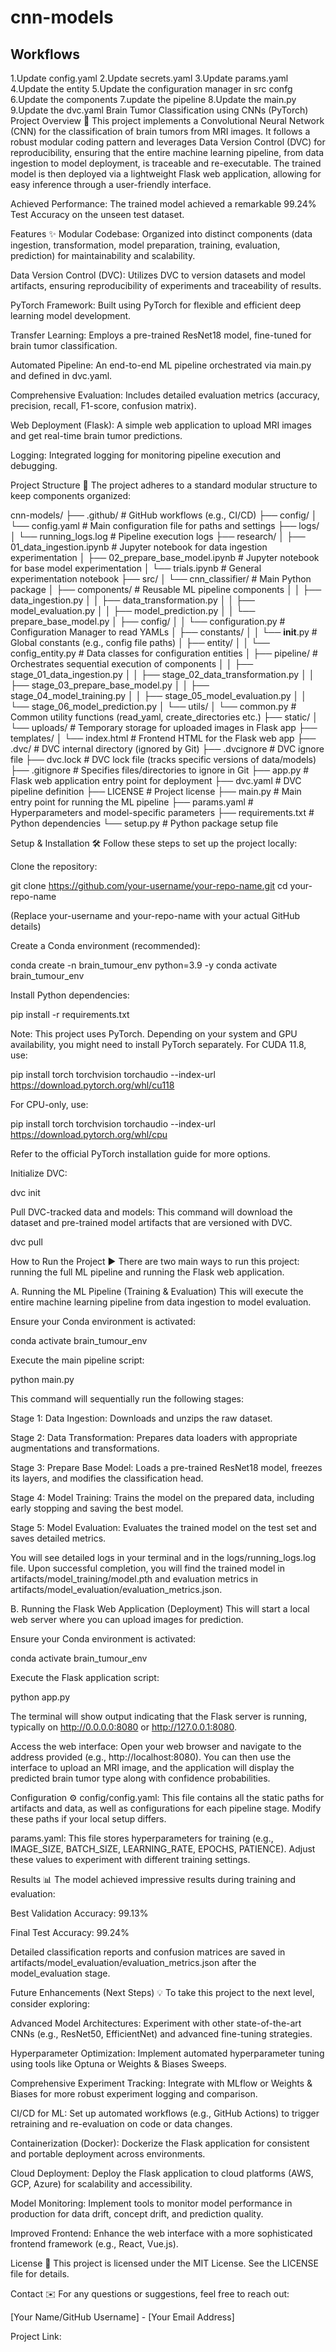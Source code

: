 # cnn-models


## Workflows

1.Update config.yaml
2.Update secrets.yaml
3.Update params.yaml
4.Update the entity
5.Update the configuration manager in src confg
6.Update the components
7.update the pipeline
8.Update the main.py
9.Update the dvc.yaml
Brain Tumor Classification using CNNs (PyTorch)
Project Overview 🧠
This project implements a Convolutional Neural Network (CNN) for the classification of brain tumors from MRI images. It follows a robust modular coding pattern and leverages Data Version Control (DVC) for reproducibility, ensuring that the entire machine learning pipeline, from data ingestion to model deployment, is traceable and re-executable. The trained model is then deployed via a lightweight Flask web application, allowing for easy inference through a user-friendly interface.

Achieved Performance: The trained model achieved a remarkable 99.24% Test Accuracy on the unseen test dataset.

Features ✨
Modular Codebase: Organized into distinct components (data ingestion, transformation, model preparation, training, evaluation, prediction) for maintainability and scalability.

Data Version Control (DVC): Utilizes DVC to version datasets and model artifacts, ensuring reproducibility of experiments and traceability of results.

PyTorch Framework: Built using PyTorch for flexible and efficient deep learning model development.

Transfer Learning: Employs a pre-trained ResNet18 model, fine-tuned for brain tumor classification.

Automated Pipeline: An end-to-end ML pipeline orchestrated via main.py and defined in dvc.yaml.

Comprehensive Evaluation: Includes detailed evaluation metrics (accuracy, precision, recall, F1-score, confusion matrix).

Web Deployment (Flask): A simple web application to upload MRI images and get real-time brain tumor predictions.

Logging: Integrated logging for monitoring pipeline execution and debugging.

Project Structure 📁
The project adheres to a standard modular structure to keep components organized:

cnn-models/
├── .github/                      # GitHub workflows (e.g., CI/CD)
├── config/
│   └── config.yaml               # Main configuration file for paths and settings
├── logs/
│   └── running_logs.log          # Pipeline execution logs
├── research/
│   ├── 01_data_ingestion.ipynb   # Jupyter notebook for data ingestion experimentation
│   ├── 02_prepare_base_model.ipynb # Jupyter notebook for base model experimentation
│   └── trials.ipynb              # General experimentation notebook
├── src/
│   └── cnn_classifier/           # Main Python package
│       ├── components/           # Reusable ML pipeline components
│       │   ├── data_ingestion.py
│       │   ├── data_transformation.py
│       │   ├── model_evaluation.py
│       │   ├── model_prediction.py
│       │   └── prepare_base_model.py
│       ├── config/
│       │   └── configuration.py  # Configuration Manager to read YAMLs
│       ├── constants/
│       │   └── __init__.py       # Global constants (e.g., config file paths)
│       ├── entity/
│       │   └── config_entity.py  # Data classes for configuration entities
│       ├── pipeline/             # Orchestrates sequential execution of components
│       │   ├── stage_01_data_ingestion.py
│       │   ├── stage_02_data_transformation.py
│       │   ├── stage_03_prepare_base_model.py
│       │   ├── stage_04_model_training.py
│       │   ├── stage_05_model_evaluation.py
│       │   └── stage_06_model_prediction.py
│       └── utils/
│           └── common.py         # Common utility functions (read_yaml, create_directories etc.)
├── static/
│   └── uploads/                  # Temporary storage for uploaded images in Flask app
├── templates/
│   └── index.html                # Frontend HTML for the Flask web app
├── .dvc/                         # DVC internal directory (ignored by Git)
├── .dvcignore                    # DVC ignore file
├── dvc.lock                      # DVC lock file (tracks specific versions of data/models)
├── .gitignore                    # Specifies files/directories to ignore in Git
├── app.py                        # Flask web application entry point for deployment
├── dvc.yaml                      # DVC pipeline definition
├── LICENSE                       # Project license
├── main.py                       # Main entry point for running the ML pipeline
├── params.yaml                   # Hyperparameters and model-specific parameters
├── requirements.txt              # Python dependencies
└── setup.py                      # Python package setup file

Setup & Installation 🛠️
Follow these steps to set up the project locally:

Clone the repository:

git clone https://github.com/your-username/your-repo-name.git
cd your-repo-name

(Replace your-username and your-repo-name with your actual GitHub details)

Create a Conda environment (recommended):

conda create -n brain_tumour_env python=3.9 -y
conda activate brain_tumour_env

Install Python dependencies:

pip install -r requirements.txt

Note: This project uses PyTorch. Depending on your system and GPU availability, you might need to install PyTorch separately. For CUDA 11.8, use:

pip install torch torchvision torchaudio --index-url https://download.pytorch.org/whl/cu118

For CPU-only, use:

pip install torch torchvision torchaudio --index-url https://download.pytorch.org/whl/cpu

Refer to the official PyTorch installation guide for more options.

Initialize DVC:

dvc init

Pull DVC-tracked data and models:
This command will download the dataset and pre-trained model artifacts that are versioned with DVC.

dvc pull

How to Run the Project ▶️
There are two main ways to run this project: running the full ML pipeline and running the Flask web application.

A. Running the ML Pipeline (Training & Evaluation)
This will execute the entire machine learning pipeline from data ingestion to model evaluation.

Ensure your Conda environment is activated:

conda activate brain_tumour_env

Execute the main pipeline script:

python main.py

This command will sequentially run the following stages:

Stage 1: Data Ingestion: Downloads and unzips the raw dataset.

Stage 2: Data Transformation: Prepares data loaders with appropriate augmentations and transformations.

Stage 3: Prepare Base Model: Loads a pre-trained ResNet18 model, freezes its layers, and modifies the classification head.

Stage 4: Model Training: Trains the model on the prepared data, including early stopping and saving the best model.

Stage 5: Model Evaluation: Evaluates the trained model on the test set and saves detailed metrics.

You will see detailed logs in your terminal and in the logs/running_logs.log file. Upon successful completion, you will find the trained model in artifacts/model_training/model.pth and evaluation metrics in artifacts/model_evaluation/evaluation_metrics.json.

B. Running the Flask Web Application (Deployment)
This will start a local web server where you can upload images for prediction.

Ensure your Conda environment is activated:

conda activate brain_tumour_env

Execute the Flask application script:

python app.py

The terminal will show output indicating that the Flask server is running, typically on http://0.0.0.0:8080 or http://127.0.0.1:8080.

Access the web interface:
Open your web browser and navigate to the address provided (e.g., http://localhost:8080).
You can then use the interface to upload an MRI image, and the application will display the predicted brain tumor type along with confidence probabilities.

Configuration ⚙️
config/config.yaml: This file contains all the static paths for artifacts and data, as well as configurations for each pipeline stage. Modify these paths if your local setup differs.

params.yaml: This file stores hyperparameters for training (e.g., IMAGE_SIZE, BATCH_SIZE, LEARNING_RATE, EPOCHS, PATIENCE). Adjust these values to experiment with different training settings.

Results 📊
The model achieved impressive results during training and evaluation:

Best Validation Accuracy: 99.13%

Final Test Accuracy: 99.24%

Detailed classification reports and confusion matrices are saved in artifacts/model_evaluation/evaluation_metrics.json after the model_evaluation stage.

Future Enhancements (Next Steps) 💡
To take this project to the next level, consider exploring:

Advanced Model Architectures: Experiment with other state-of-the-art CNNs (e.g., ResNet50, EfficientNet) and advanced fine-tuning strategies.

Hyperparameter Optimization: Implement automated hyperparameter tuning using tools like Optuna or Weights & Biases Sweeps.

Comprehensive Experiment Tracking: Integrate with MLflow or Weights & Biases for more robust experiment logging and comparison.

CI/CD for ML: Set up automated workflows (e.g., GitHub Actions) to trigger retraining and re-evaluation on code or data changes.

Containerization (Docker): Dockerize the Flask application for consistent and portable deployment across environments.

Cloud Deployment: Deploy the Flask application to cloud platforms (AWS, GCP, Azure) for scalability and accessibility.

Model Monitoring: Implement tools to monitor model performance in production for data drift, concept drift, and prediction quality.

Improved Frontend: Enhance the web interface with a more sophisticated frontend framework (e.g., React, Vue.js).

License 📄
This project is licensed under the MIT License. See the LICENSE file for details.

Contact ✉️
For any questions or suggestions, feel free to reach out:

[Your Name/GitHub Username] - [Your Email Address]

Project Link:
